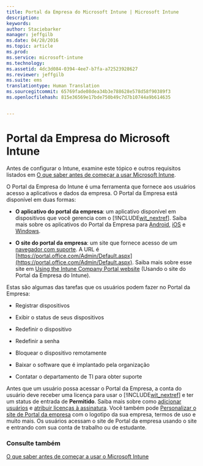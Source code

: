 ```yaml
---
title: Portal da Empresa do Microsoft Intune | Microsoft Intune
description: 
keywords: 
author: Staciebarker
manager: jeffgilb
ms.date: 04/28/2016
ms.topic: article
ms.prod: 
ms.service: microsoft-intune
ms.technology: 
ms.assetid: 4dc3d084-0394-4ee7-b7fa-a72523928627
ms.reviewer: jeffgilb
ms.suite: ems
translationtype: Human Translation
ms.sourcegitcommit: 65769fade08dea34b3e788628e578d58f90389f3
ms.openlocfilehash: 815e36569e17bde750b49c7d7b10744a9b614635


---
```


# Portal da Empresa do Microsoft Intune

Antes de configurar o Intune, examine este tópico e outros requisitos listados em [O que saber antes de começar a usar Microsoft Intune](what-to-know-before-you-start-microsoft-intune.md).

O Portal da Empresa do Intune é uma ferramenta que fornece aos usuários acesso a aplicativos e dados da empresa. O Portal da Empresa está disponível em duas formas:

-   **O aplicativo do portal da empresa**: um aplicativo disponível em dispositivos que você gerencia com o [!INCLUDE[wit_nextref](../includes/wit_nextref_md.md)]. Saiba mais sobre os aplicativos do Portal da Empresa para [Android](/Intune/EndUser/using-your-android-device-with-intune), [iOS](/Intune/EndUser/using-your-ios-or-mac-os-x-device-with-intune) e [Windows](/Intune/EndUser/using-your-windows-device-with-intune).


- **O site do portal da empresa**: um site que fornece acesso de um [navegador com suporte](supported-web-browsers.md). A URL é [https://portal.office.com/Admin/Default.aspx](https://portal.office.com/Admin/Default.aspx). Saiba mais sobre esse site em [Using the Intune Company Portal website](/Intune/EndUser/using-the-intune-company-portal-website) (Usando o site do Portal da Empresa do Intune).

Estas são algumas das tarefas que os usuários podem fazer no Portal da Empresa:

-   Registrar dispositivos

-   Exibir o status de seus dispositivos

-   Redefinir o dispositivo

-   Redefinir a senha

-   Bloquear o dispositivo remotamente

-   Baixar o software que é implantado pela organização

-   Contatar o departamento de TI para obter suporte

Antes que um usuário possa acessar o Portal da Empresa, a conta do usuário deve receber uma licença para usar o [!INCLUDE[wit_nextref](../includes/wit_nextref_md.md)] e ter um status de entrada de **Permitido**. Saiba mais sobre como [adicionar usuários](start-with-a-paid-subscription-to-microsoft-intune-step-3.md) e [atribuir licenças à assinatura](start-with-a-paid-subscription-to-microsoft-intune-step-4.md). Você também pode [Personalizar o site de Portal da empresa](start-with-a-paid-subscription-to-microsoft-intune-step-7.md) com o logotipo da sua empresa, termos de uso e muito mais. Os usuários acessam o site de Portal da empresa usando o site e entrando com sua conta de trabalho ou de estudante.

### Consulte também
[O que saber antes de começar a usar o Microsoft Intune](what-to-know-before-you-start-microsoft-intune.md)



<!--HONumber=Jun16_HO4-->


